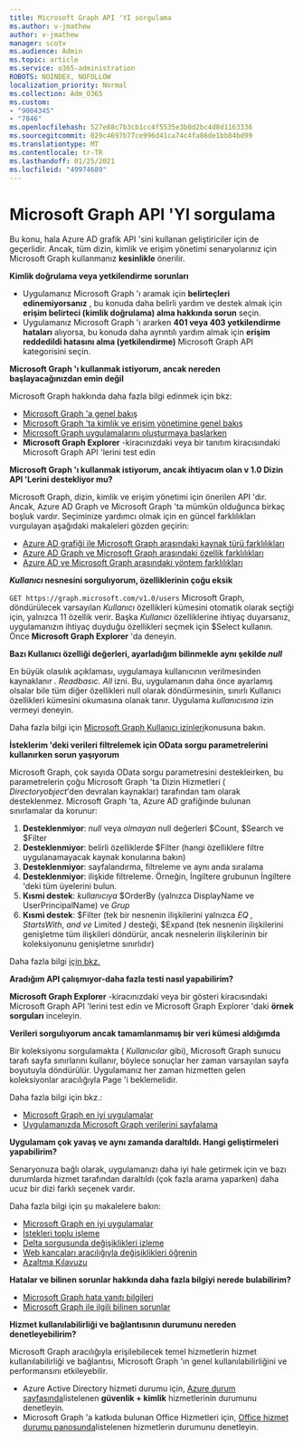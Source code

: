 ```yaml
---
title: Microsoft Graph API 'YI sorgulama
ms.author: v-jmathew
author: v-jmathew
manager: scotv
ms.audience: Admin
ms.topic: article
ms.service: o365-administration
ROBOTS: NOINDEX, NOFOLLOW
localization_priority: Normal
ms.collection: Adm_O365
ms.custom:
- "9004345"
- "7846"
ms.openlocfilehash: 527e88c7b3cb1cc4f5535e3b0d2bc4d8d1163336
ms.sourcegitcommit: 029c4697b77ce996d41ca74c4fa86de1bb84bd99
ms.translationtype: MT
ms.contentlocale: tr-TR
ms.lasthandoff: 01/25/2021
ms.locfileid: "49974689"
---
```

# <a name="querying-the-microsoft-graph-api"></a>Microsoft Graph API 'YI sorgulama

Bu konu, hala Azure AD grafik API 'sini kullanan geliştiriciler için de geçerlidir. Ancak, tüm dizin, kimlik ve erişim yönetimi senaryolarınız için Microsoft Graph kullanmanız **kesinlikle** önerilir.

**Kimlik doğrulama veya yetkilendirme sorunları**

- Uygulamanız Microsoft Graph 'ı aramak için **belirteçleri edinemiyorsanız** , bu konuda daha belirli yardım ve destek almak için **erişim belirteci (kimlik doğrulama) alma hakkında sorun** seçin.
- Uygulamanız Microsoft Graph 'ı ararken **401 veya 403 yetkilendirme hataları** alıyorsa, bu konuda daha ayrıntılı yardım almak için **erişim reddedildi hatasını alma (yetkilendirme)** Microsoft Graph API kategorisini seçin.

**Microsoft Graph 'ı kullanmak istiyorum, ancak nereden başlayacağınızdan emin değil**

Microsoft Graph hakkında daha fazla bilgi edinmek için bkz:

- [Microsoft Graph 'a genel bakış](https://docs.microsoft.com/graph/overview)
- [Microsoft Graph 'ta kimlik ve erişim yönetimine genel bakış](https://docs.microsoft.com/graph/azuread-identity-access-management-concept-overview)
- [Microsoft Graph uygulamalarını oluşturmaya başlarken](https://docs.microsoft.com/graph/)
- **Microsoft Graph Explorer** -kiracınızdaki veya bir tanıtım kiracısındaki Microsoft Graph API 'lerini test edin

**Microsoft Graph 'ı kullanmak istiyorum, ancak ihtiyacım olan v 1.0 Dizin API 'Lerini destekliyor mu?**

Microsoft Graph, dizin, kimlik ve erişim yönetimi için önerilen API 'dır. Ancak, Azure AD Graph ve Microsoft Graph 'ta mümkün olduğunca birkaç boşluk vardır. Seçiminize yardımcı olmak için en güncel farklılıkları vurgulayan aşağıdaki makaleleri gözden geçirin:

- [Azure AD grafiği ile Microsoft Graph arasındaki kaynak türü farklılıkları](https://docs.microsoft.com/graph/migrate-azure-ad-graph-resource-differences)
- [Azure AD Graph ve Microsoft Graph arasındaki özellik farklılıkları](https://docs.microsoft.com/graph/migrate-azure-ad-graph-property-differences)
- [Azure AD ve Microsoft Graph arasındaki yöntem farklılıkları](https://docs.microsoft.com/graph/migrate-azure-ad-graph-method-differences)

***Kullanıcı* nesnesini sorgulıyorum, özelliklerinin çoğu eksik**

`GET https://graph.microsoft.com/v1.0/users` Microsoft Graph, döndürülecek varsayılan *Kullanıcı* özellikleri kümesini otomatik olarak seçtiği için, yalnızca 11 özellik verir. Başka *Kullanıcı* özelliklerine ihtiyaç duyarsanız, uygulamanızın ihtiyaç duyduğu özellikleri seçmek için $Select kullanın. Önce **Microsoft Graph Explorer** 'da deneyin.

**Bazı Kullanıcı özelliği değerleri, ayarladığım bilinmekle aynı şekilde *null***

En büyük olasılık açıklaması, uygulamaya kullanıcının verilmesinden kaynaklanır *. Readbasıc. All* izni. Bu, uygulamanın daha önce ayarlamış olsalar bile tüm diğer özellikleri null olarak döndürmesinin, sınırlı Kullanıcı özellikleri kümesini okumasına olanak tanır. Uygulama *kullanıcısına* izin vermeyi deneyin.

Daha fazla bilgi için [Microsoft Graph Kullanıcı izinleri](https://docs.microsoft.com/graph/permissions-reference#user-permissions)konusuna bakın.

**İsteklerim 'deki verileri filtrelemek için OData sorgu parametrelerini kullanırken sorun yaşıyorum**

Microsoft Graph, çok sayıda OData sorgu parametresini destekleirken, bu parametrelerin çoğu Microsoft Graph 'ta Dizin Hizmetleri ( *Directoryobject*'den devralan kaynaklar) tarafından tam olarak desteklenmez. Microsoft Graph 'ta, Azure AD grafiğinde bulunan sınırlamalar da korunur:

1. **Desteklenmiyor**: *null* veya *olmayan* null değerleri $Count, $Search ve $Filter
2. **Desteklenmiyor**: belirli özelliklerde $Filter (hangi özelliklere filtre uygulanamayacak kaynak konularına bakın)
3. **Desteklenmiyor**: sayfalandırma, filtreleme ve aynı anda sıralama
4. **Desteklenmiyor**: ilişkide filtreleme. Örneğin, İngiltere grubunun İngiltere 'deki tüm üyelerini bulun.
5. **Kısmi destek**: *kullanıcıya* $OrderBy (yalnızca DisplayName ve UserPrincipalName) ve *Grup*
6. **Kısmi destek**: $Filter (tek bir nesnenin ilişkilerini yalnızca *EQ* *,* *StartsWith*, *and ve* Limited *)* desteği, $Expand (tek nesnenin ilişkilerini genişletme tüm ilişkileri döndürür, ancak nesnelerin ilişkilerinin bir koleksiyonunu genişletme sınırlıdır)

Daha fazla bilgi [için bkz.](https://docs.microsoft.com/graph/query-parameters)

**Aradığım API çalışmıyor-daha fazla testi nasıl yapabilirim?**

**Microsoft Graph Explorer** -kiracınızdaki veya bir gösteri kiracısındaki Microsoft Graph API 'lerini test edin ve Microsoft Graph Explorer 'daki **örnek sorguları** inceleyin.

**Verileri sorgulıyorum ancak tamamlanmamış bir veri kümesi aldığımda**

Bir koleksiyonu sorgulamakta ( *Kullanıcılar* gibi), Microsoft Graph sunucu tarafı sayfa sınırlarını kullanır, böylece sonuçlar her zaman varsayılan sayfa boyutuyla döndürülür. Uygulamanız her zaman hizmetten gelen koleksiyonlar aracılığıyla Page 'i beklemelidir.

Daha fazla bilgi için bkz.:

- [Microsoft Graph en iyi uygulamalar](https://docs.microsoft.com/graph/best-practices-concept)
- [Uygulamanızda Microsoft Graph verilerini sayfalama](https://docs.microsoft.com/graph/paging)

**Uygulamam çok yavaş ve aynı zamanda daraltıldı. Hangi geliştirmeleri yapabilirim?**

Senaryonuza bağlı olarak, uygulamanızı daha iyi hale getirmek için ve bazı durumlarda hizmet tarafından daraltıldı (çok fazla arama yaparken) daha ucuz bir dizi farklı seçenek vardır.

Daha fazla bilgi için şu makalelere bakın:

- [Microsoft Graph en iyi uygulamalar](https://docs.microsoft.com/graph/best-practices-concept)
- [İstekleri toplu işleme](https://docs.microsoft.com/graph/json-batching)
- [Delta sorgusunda değişiklikleri izleme](https://docs.microsoft.com/graph/delta-query-overview)
- [Web kancaları aracılığıyla değişiklikleri öğrenin](https://docs.microsoft.com/graph/webhooks)
- [Azaltma Kılavuzu](https://docs.microsoft.com/graph/throttling)

**Hatalar ve bilinen sorunlar hakkında daha fazla bilgiyi nerede bulabilirim?**

- [Microsoft Graph hata yanıtı bilgileri](https://docs.microsoft.com/graph/errors)
- [Microsoft Graph ile ilgili bilinen sorunlar](https://docs.microsoft.com/graph/known-issues)

**Hizmet kullanılabilirliği ve bağlantısının durumunu nereden denetleyebilirim?**

Microsoft Graph aracılığıyla erişilebilecek temel hizmetlerin hizmet kullanılabilirliği ve bağlantısı, Microsoft Graph 'ın genel kullanılabilirliğini ve performansını etkileyebilir.

- Azure Active Directory hizmeti durumu için, [Azure durum sayfasında](https://azure.microsoft.com/status/)listelenen **güvenlik + kimlik** hizmetlerinin durumunu denetleyin.
- Microsoft Graph 'a katkıda bulunan Office Hizmetleri için, [Office hizmet durumu panosunda](https://portal.office.com/adminportal/home#/servicehealth)listelenen hizmetlerin durumunu denetleyin.
